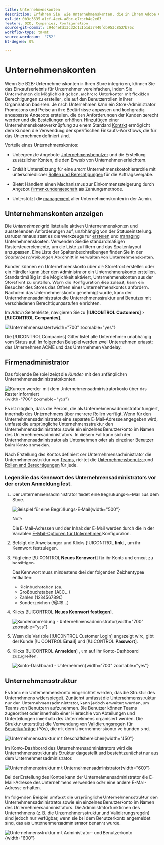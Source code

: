 ```yaml
---
title: Unternehmenskonten
description: Erfahren Sie, wie Unternehmenskonten, die in Ihrem Adobe Commerce-Store verwaltet werden, es ermöglichen, mehrere Käufer, die demselben Unternehmen angehören, zu einem Unternehmenskonto zusammenzuführen.
exl-id: 0b3c3635-a1cf-4ee6-a8bc-e7cbcb4e2e63
feature: B2B, Companies, Configuration
source-git-commit: c94d4e8d13c32c1c1b1d37440fdb953c8527b76c
workflow-type: tm+mt
source-wordcount: '752'
ht-degree: 0%

---
```


# Unternehmenskonten

Wenn Sie B2B-Unternehmenskonten in Ihren Store integrieren, können Sie das Einkaufserlebnis für Unternehmen vereinfachen, indem Sie Unternehmen die Möglichkeit geben, mehrere Unterkonten mit flexiblen Berechtigungen zu erstellen, die auf den Benutzerrollen in ihrer Organisation basieren. Je nach Unternehmen kann ein Store-Administrator Promotions und Preise an ihre Bedürfnisse anpassen und hochgradig angepasste Angebote erstellen, die den Anforderungen der Kunden gerecht werden und die Bestellungen erhöhen. Hinzufügen einer Unternehmenskontoverknüpfung zu einem Standard [Kontakt](../customers/account-create.md) ermöglicht dem Kunden die Verwendung der spezifischen Einkaufs-Workflows, die für das Unternehmen definiert sind.

Vorteile eines Unternehmenskontos:

- Unbegrenzte Angebote [Unternehmensbenutzer](account-company-users.md) und die Erstellung zusätzlicher Konten, die den Erwerb von Unternehmen erleichtern.

- Enthält Unterstützung für eine _smart_ Unternehmenskontohierarchie mit unterschiedlicher [Rollen und Berechtigungen](account-company-roles-permissions.md) für die Auftragsvergabe.

- Bietet Händlern einen Mechanismus zur Einkommenssteigerung durch Angebot [Firmenkundengeschäft](credit-company.md) als Zahlungsmethode.

- Unterstützt die [management](account-company-manage.md) aller Unternehmenskonten in der Admin.

## Unternehmenskonten anzeigen

Die _Unternehmen_ grid listet alle aktiven Unternehmenskonten und ausstehenden Anforderungen auf, unabhängig von der Statuseinstellung. Darüber hinaus stellt es die Werkzeuge für [erstellen](account-company-create.md) und [managing](account-company-manage.md) Unternehmenskonten. Verwenden Sie die standardmäßigen Rastersteuerelemente, um die Liste zu filtern und das Spaltenlayout anzupassen. Eine Liste der Spaltenbeschreibungen finden Sie in der _Spaltenbeschreibungen_ Abschnitt in [Verwalten von Unternehmenskonten](account-company-manage.md).

Kunden können ein Unternehmenskonto über die Storefront erstellen oder ein Händler kann über den Administrator ein Unternehmenskonto erstellen. Standardmäßig ist die Möglichkeit aktiviert, Unternehmenskonten aus der Storefront zu erstellen. Wenn die Konfiguration dies zulässt, kann ein Besucher des Stores das Öffnen eines Unternehmenskontos anfordern. Nachdem das Unternehmenskonto genehmigt wurde, kann der Unternehmensadministrator die Unternehmensstruktur und Benutzer mit verschiedenen Berechtigungsstufen einrichten.

Im _Admin_ Seitenleiste, navigieren Sie zu **[!UICONTROL Customers]** > **[!UICONTROL Companies]**.

![Unternehmensraster](./assets/companies-grid.png){width="700" zoomable="yes"}

Die [!UICONTROL Companies] Gitter listet alle Unternehmen unabhängig vom Status auf. Im folgenden Beispiel werden zwei Unternehmen erfasst: das Unternehmen ACME und das Unternehmen Vandelay.

## Firmenadministrator

Das folgende Beispiel zeigt die _Kunden_ mit den anfänglichen Unternehmensadministratorkonten.

![Kunden werden mit dem Unternehmensadministratorkonto über das Raster informiert](./assets/company-admin-user-account.png){width="700" zoomable="yes"}

Es ist möglich, dass die Person, die als Unternehmensadministrator fungiert, innerhalb des Unternehmens über mehrere Rollen verfügt. Wenn für den Unternehmensadministrator eine separate E-Mail-Adresse angegeben wird, umfasst die ursprüngliche Unternehmensstruktur den Unternehmensadministrator sowie ein einzelnes Benutzerkonto im Namen des Unternehmensadministrators. In diesem Fall kann sich der Unternehmensadministrator als Unternehmen oder als einzelner Benutzer beim Konto anmelden.

Nach Erstellung des Kontos definiert der Unternehmensadministrator die Unternehmensstruktur von [Teams](account-company-structure.md), richtet die [Unternehmensbenutzer](account-company-users.md)und [Rollen und Berechtigungen](account-company-roles-permissions.md) für jede.

### Legen Sie das Kennwort des Unternehmensadministrators vor der ersten Anmeldung fest.

1. Der Unternehmensadministrator findet eine Begrüßungs-E-Mail aus dem Store.

   ![Beispiel für eine Begrüßungs-E-Mail](./assets/company-admin-welcome-email.png){width="500"}

   >[!NOTE]
   >
   >Die E-Mail-Adressen und der Inhalt der E-Mail werden durch die in der Variablen [E-Mail-Optionen für Unternehmen](email-company-configuration.md) Konfiguration.

1. Befolgt die Anweisungen und Klicks [!UICONTROL **link**] , um ihr Kennwort festzulegen.

1. Fügt eine [!UICONTROL **Neues Kennwort**] für ihr Konto und erneut zu bestätigen.

   Das Kennwort muss mindestens drei der folgenden Zeichentypen enthalten:

   - Kleinbuchstaben (ca.
   - Großbuchstaben (ABC...)
   - Zahlen (1234567890)
   - Sonderzeichen (!@#$...)

1. Klicks [!UICONTROL **Neues Kennwort festlegen**].

   ![Kundenanmeldung - Unternehmensadministrator](./assets/company-admin-account-login.png){width="700" zoomable="yes"}

1. Wenn die Variable [!UICONTROL Customer Login] angezeigt wird, gibt der Kunde [!UICONTROL **Email**] und [!UICONTROL **Passwort**].

1. Klicks [!UICONTROL **Anmelden**] , um auf ihr Konto-Dashboard zuzugreifen.

   ![Konto-Dashboard - Unternehmen](./assets/account-dashboard-company.png){width="700" zoomable="yes"}

## Unternehmensstruktur

Es kann ein Unternehmenskonto eingerichtet werden, das die Struktur des Unternehmens widerspiegelt. Zunächst umfasst die Unternehmensstruktur nur den Unternehmensadministrator, kann jedoch erweitert werden, um Teams von Benutzern aufzunehmen. Die Benutzer können Teams zugeordnet oder innerhalb einer Hierarchie von Abteilungen und Unterteilungen innerhalb des Unternehmens organisiert werden. Die Struktur unterstützt die Verwendung von [Validierungsregeln](account-dashboard-approval-rules.md) für [Bestellaufträge](purchase-order-flow.md) (POs), die mit dem Unternehmenskonto verbunden sind.

![Unternehmensstruktur mit Geschäftsbereichen](./assets/company-structure-diagram.svg){width="450"}

Im Konto-Dashboard des Unternehmensadministrators wird die Unternehmensstruktur als Struktur dargestellt und besteht zunächst nur aus dem Unternehmensadministrator.

![Unternehmensstruktur mit Unternehmensadministrator](./assets/company-structure-tree-admin.png){width="600"}

Bei der Erstellung des Kontos kann der Unternehmensadministrator die E-Mail-Adresse des Unternehmens verwenden oder eine andere E-Mail-Adresse erhalten.

Im folgenden Beispiel umfasst die ursprüngliche Unternehmensstruktur den Unternehmensadministrator sowie ein einzelnes Benutzerkonto im Namen des Unternehmensadministrators. Die Administratorfunktionen des Unternehmens (z. B. die Unternehmensstruktur und Validierungsregeln) sind jedoch nur verfügbar, wenn sie bei dem Benutzerkonto angemeldet sind, das als Unternehmensadministrator benannt wurde.

![Unternehmensstruktur mit Administrator- und Benutzerkonto](./assets/company-structure-tree-admin-user.png){width="600"}
